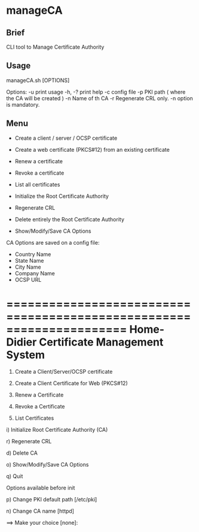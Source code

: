 manageCA
========

Brief
-----

CLI tool to Manage Certificate Authority

Usage
-----

manageCA.sh [OPTIONS]

Options:
-u       print usage
-h, -?   print help
-c       config file
-p       PKI path ( where the CA will be created )
-n       Name of th CA
-r       Regenerate CRL only. -n option is mandatory.

Menu
----

- Create a client / server / OCSP certificate
- Create a web certificate (PKCS#12) from an existing certificate
- Renew a certificate
- Revoke a certificate
- List all certificates

- Initialize the Root Certificate Authority
- Regenerate CRL
- Delete entirely the Root Certificate Authority
- Show/Modify/Save CA Options

CA Options are saved on a config file:
- Country Name
- State Name
- City Name
- Company Name
- OCSP URL

=====================================================================
             Home-Didier Certificate Management System
=====================================================================

   1) Create a Client/Server/OCSP certificate

   2) Create a Client Certificate for Web (PKCS#12)

   3) Renew a Certificate

   4) Revoke a Certificate

   5) List Certificates


   i) Initialize Root Certificate Authority (CA)

   r) Regenerate CRL

   d) Delete CA

   o) Show/Modify/Save CA Options

   q) Quit


   Options available before init

   p) Change PKI default path [/etc/pki]

   n) Change CA name [httpd]


 ==> Make your choice [none]:
